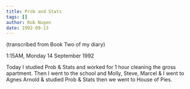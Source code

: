 ```yaml
---
title: Prob and Stats
tags: []
author: Rob Nugen
date: 1992-09-13
---
```


<p class=note>(transcribed from Book Two of my diary)

<p class=date>1:15AM, Monday 14 September 1992</p>

<p>Today I studied Prob &amp; Stats and worked for 1 hour cleaning the gross apartment.  Then I went to the school and Molly, Steve, Marcel &amp; I
went to Agnes Arnold &amp; studied Prob &amp; Stats then we went to House of Pies.</p>
